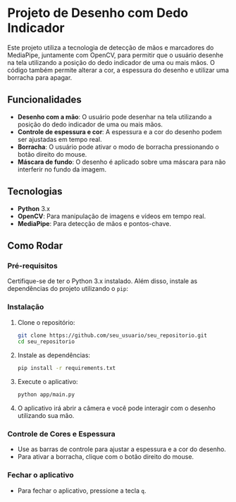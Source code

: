 # Projeto de Desenho com Dedo Indicador

Este projeto utiliza a tecnologia de detecção de mãos e marcadores do MediaPipe, juntamente com OpenCV, para permitir que o usuário desenhe na tela utilizando a posição do dedo indicador de uma ou mais mãos. O código também permite alterar a cor, a espessura do desenho e utilizar uma borracha para apagar.

## Funcionalidades

- **Desenho com a mão**: O usuário pode desenhar na tela utilizando a posição do dedo indicador de uma ou mais mãos.
- **Controle de espessura e cor**: A espessura e a cor do desenho podem ser ajustadas em tempo real.
- **Borracha**: O usuário pode ativar o modo de borracha pressionando o botão direito do mouse.
- **Máscara de fundo**: O desenho é aplicado sobre uma máscara para não interferir no fundo da imagem.

## Tecnologias

- **Python** 3.x
- **OpenCV**: Para manipulação de imagens e vídeos em tempo real.
- **MediaPipe**: Para detecção de mãos e pontos-chave.

## Como Rodar

### Pré-requisitos

Certifique-se de ter o Python 3.x instalado. Além disso, instale as dependências do projeto utilizando o `pip`:

### Instalação

1. Clone o repositório:

    ```bash
    git clone https://github.com/seu_usuario/seu_repositorio.git
    cd seu_repositorio
    ```

2. Instale as dependências:

    ```bash
    pip install -r requirements.txt
    ```

3. Execute o aplicativo:

    ```bash
    python app/main.py
    ```

4. O aplicativo irá abrir a câmera e você pode interagir com o desenho utilizando sua mão.

### Controle de Cores e Espessura

- Use as barras de controle para ajustar a espessura e a cor do desenho.
- Para ativar a borracha, clique com o botão direito do mouse.

### Fechar o aplicativo

- Para fechar o aplicativo, pressione a tecla `q`.